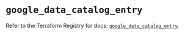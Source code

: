 # `google_data_catalog_entry`

Refer to the Terraform Registry for docs: [`google_data_catalog_entry`](https://registry.terraform.io/providers/hashicorp/google/6.33.0/docs/resources/data_catalog_entry).
